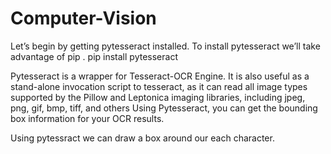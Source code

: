 # Computer-Vision
Let’s begin by getting pytesseract installed. To install pytesseract we’ll take advantage of pip .
pip install pytesseract

Pytesseract is a wrapper for Tesseract-OCR Engine. It is also useful as a stand-alone invocation script to tesseract, 
as it can read all image types supported by the Pillow and Leptonica imaging libraries, including jpeg, png, gif, bmp, tiff, and others
Using Pytesseract, you can get the bounding box information for your OCR results.

Using pytessract we can draw a box around our each character. 
